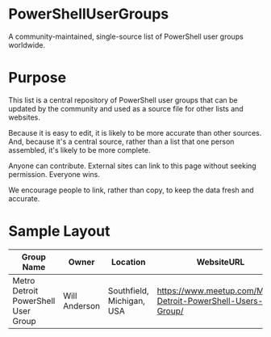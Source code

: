 # PowerShellUserGroups
A community-maintained, single-source list of PowerShell user groups worldwide.

# Purpose
This list is a central repository of PowerShell user groups that can be updated by the community and used as a source file for other lists and websites. 

Because it is easy to edit, it is likely to be more accurate than other sources. And, because it's a central source, rather than a list that one person assembled, it's likely to be more complete. 

Anyone can contribute. External sites can link to this page without seeking permission. Everyone wins. 

We encourage people to link, rather than copy, to keep the data fresh and accurate.

# Sample Layout

|Group Name|Owner|Location|WebsiteURL|Twitter|Email|
|----------|-----|--------|----------|-------|-----|
|Metro Detroit PowerShell User Group|Will Anderson|Southfield, Michigan, USA|https://www.meetup.com/Metro-Detroit-PowerShell-Users-Group/ |N/A|N/A|
